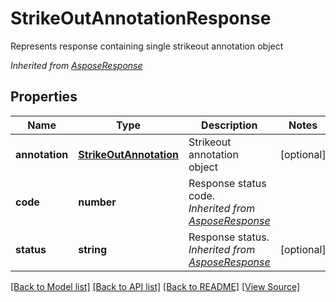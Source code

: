 ﻿# StrikeOutAnnotationResponse
Represents response containing single strikeout annotation object

*Inherited from [AsposeResponse](AsposeResponse.md)*
## Properties
Name | Type | Description | Notes
------------ | ------------- | ------------- | -------------
**annotation** | [**StrikeOutAnnotation**](StrikeOutAnnotation.md) | Strikeout annotation object | [optional]
**code** | **number** | Response status code.<br />*Inherited from [AsposeResponse](AsposeResponse.md)* | 
**status** | **string** | Response status.<br />*Inherited from [AsposeResponse](AsposeResponse.md)* | [optional]

[[Back to Model list]](../README.md#documentation-for-models) [[Back to API list]](../README.md#documentation-for-api-endpoints) [[Back to README]](../README.md) [[View Source]](../src/models/strikeOutAnnotationResponse.ts)

